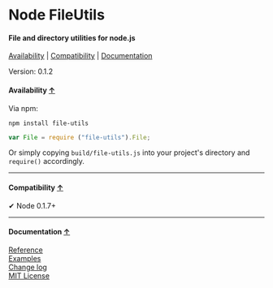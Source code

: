 <a name="start"></a>

Node FileUtils
==============

#### File and directory utilities for node.js ####

[Availability](#availability) | [Compatibility](#compatibility) | [Documentation](#documentation)

Version: 0.1.2

<a name="availability"></a>
#### Availability [↑](#start) ####

Via npm:

```
npm install file-utils
```

```javascript
var File = require ("file-utils").File;
```
Or simply copying `build/file-utils.js` into your project's directory and `require()` accordingly.

***

<a name="compatibility"></a>
#### Compatibility [↑](#start) ####

✔ Node 0.1.7+

***

<a name="documentation"></a>
#### Documentation [↑](#start) ####
 
[Reference](https://github.com/Gagle/Node-FileUtils/wiki/Reference)  
[Examples](https://github.com/Gagle/Node-FileUtils/tree/master/examples)  
[Change log](https://github.com/Gagle/Node-FileUtils/wiki/Change-log)  
[MIT License](https://github.com/Gagle/Node-FileUtils/blob/master/LICENSE)